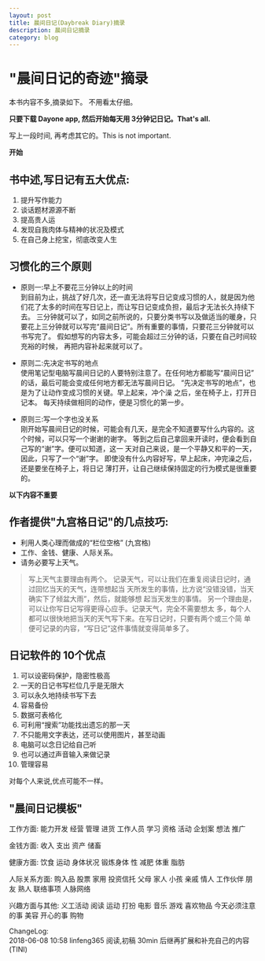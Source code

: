 ```yaml
---
layout: post
title: 晨间日记(Daybreak Diary)摘录
description: 晨间日记摘录
category: blog
---
```


# "晨间日记的奇迹"摘录

本书内容不多,摘录如下。
不用看太仔细。

**只要下载 Dayone app, 然后开始每天用 3分钟记日记。That's all.**

写上一段时间, 再考虑其它的。This is not important.



**开始**

## 书中述,写日记有五大优点:

1. 提升写作能力
2. 谈话题材源源不断
3. 提高贵人运
4. 发现自我肉体与精神的状况及模式 
5. 在自己身上挖宝，彻底改变人生



## 习惯化的三个原则

* 原则一:早上不要花三分钟以上的时间  
到目前为止，挑战了好几次，还一直无法将写日记变成习惯的人，就是因为他 们花了太多的时间在写日记上，而让写日记变成负担，最后才无法长久持续下去。
三分钟就可以了，如同之前所说的，只要分类书写以及做适当的暖身，只要花上三分钟就可以写完“晨间日记”。所有重要的事情，只要花三分钟就可以书写完了。
假如想写的内容太多，可能会超过三分钟的话，只要在自己时间较充裕的时候， 再把内容补起来就可以了。

* 原则二:先决定书写的地点  
使用笔记型电脑写晨间日记的人要特别注意了。在任何地方都能写“晨间日记” 的话，最后可能会变成任何地方都无法写晨间日记。
“先决定书写的地点”，也是为了让动作变成习惯的关键。早上起来，冲个澡 之后，坐在椅子上，打开日记本。
每天持续做相同的动作，便是习惯化的第一步。


* 原则三:写一个字也没关系  
刚开始写晨间日记的时候，可能会有几天，是完全不知道要写什么内容的。这 个时候，可以只写一个谢谢的谢字。
等到之后自己拿回来开读时，便会看到自己写的“谢”字。便可以知道，这一 天对自己来说，是一个平静又和平的一天，因此，只写了一个“谢”字。
即使没有什么内容好写，早上起床，冲完澡之后，还是要坐在椅子上，将日记 薄打开，让自己继续保持固定的行为模式是很重要的。

**以下内容不重要**

## 作者提供"九宫格日记"的几点技巧:
* 利用人类心理而做成的“栏位空格” (九宫格)
* 工作、金钱、健康、人际关系。
* 请务必要写上天气。

>写上天气主要理由有两个。
>记录天气，可以让我们在重复阅读日记时，通过回忆当天的天气，连带想起当 天所发生的事情，比方说“没错没错，当天确实下了倾盆大雨”，然后，就能够想 起当天发生的事情。
另一个理由是，可以让你写日记写得更得心应手。记录天气，完全不需要想太 多，每个人都可以很快地把当天的天气写下来。在写日记时，只要有两个或三个简 单便可记录的内容，“写日记”这件事情就变得简单多了。

## 日记软件的 10个优点

1. 可以设密码保护，隐密性极高
2. 一天的日记书写栏位几乎是无限大
3. 可以永久地持续书写下去
4. 容易备份
5. 数据可表格化
6. 可利用“搜索”功能找出遗忘的那一天
7. 不只能用文字表达，还可以使用图片，甚至动画 
8. 电脑可以念日记给自己听
9. 也可以通过声音输入来做记录
10. 管理容易

对每个人来说,优点可能不一样。




## "晨间日记模板"

工作方面: 
  能力开发      经营       管理       进货
  工作人员      学习       资格       活动
企划案 想法 推广
金钱方面:
收入 支出
资产 储畜

健康方面:
   饮食       运动
  身体状况     锻炼身体
  性 减肥 体重 脂肪
  
人际关系方面:
购入品 股票 家用 投资信托父母 家人 小孩 亲戚
   情人      工作伙伴      朋友       熟人
  联络事项     人脉网络
  
兴趣方面与其他:
  义工活动      阅读       运动       打扮
   电影       音乐       游戏
  喜欢物品   今天必须注意的事    美容
  开心的事      购物



ChangeLog:  
2018-06-08 10:58 linfeng365 阅读,初稿  30min
后继再扩展和补充自己的内容(TINI)


